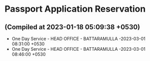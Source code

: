 # Passport Application Reservation
## (Compiled at 2023-01-18 05:09:38 +0530)

* One Day Service - HEAD OFFICE - BATTARAMULLA -2023-03-01 08:31:00 +0530
* One Day Service - HEAD OFFICE - BATTARAMULLA -2023-03-01 08:46:00 +0530